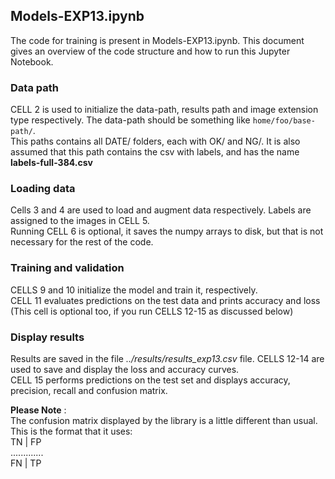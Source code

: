 ## Models-EXP13.ipynb

The code for training is present in Models-EXP13.ipynb. This document gives an overview of the code structure and how to run this Jupyter Notebook.

### Data path

CELL 2 is used to initialize the data-path, results path and image extension type respectively. The data-path should be something like `home/foo/base-path/`.  
This paths contains all DATE/ folders, each with OK/ and NG/. It is also assumed that this path contains the csv with labels, and has the name **labels-full-384.csv**

### Loading data

Cells 3 and 4 are used to load and augment data respectively. Labels are assigned to the images in CELL 5.  
Running CELL 6 is optional, it saves the numpy arrays to disk, but that is not necessary for the rest of the code. 

### Training and validation

CELLS 9 and 10 initialize the model and train it, respectively.   
CELL 11 evaluates predictions on the test data and prints accuracy and loss (This cell is optional too, if you run CELLS 12-15 as discussed below)

### Display results

Results are saved in the file *../results/results_exp13.csv* file. CELLS 12-14 are used to save and display the loss and accuracy curves.  
CELL 15 performs predictions on the test set and displays accuracy, precision, recall and confusion matrix. 

**Please Note** :  
The confusion matrix displayed by the library is a little different than usual. This is the format that it uses:  
TN | FP  
.............  
FN | TP
